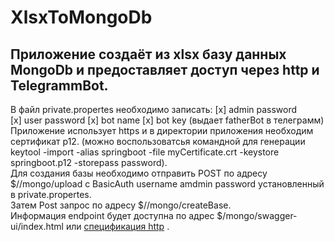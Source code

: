 # XlsxToMongoDb
## Приложение создаёт из xlsx базу данных MongoDb и предоставляет доступ через http и TelegrammBot.
В файл private.propertes необходимо записать:
[x] admin password  
[x] user password
[x] bot name
[x] bot key (выдает fatherBot в телеграмм)
Приложение использует https  и в директории приложения необходим сертификат p12.  (можно воспользоватсья командной для генерации 
keytool -import -alias springboot -file myCertificate.crt -keystore springboot.p12 -storepass password).  
Для создания базы необходимо отправить POST по адресу $//mongo/upload  с BasicAuth username amdmin password установленный в private.propertes.  
Затем Post запрос по адресу $//mongo/createBase.  
Информация  endpoint будет доступна по адрес $/mongo/swagger-ui/index.html  или [спецификация http](https://app.swaggerhub.com/apis/dkantserev/mongo/1.0.0) .
